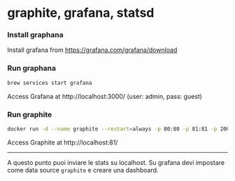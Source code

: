 # graphite, grafana, statsd

### Install graphana

Install grafana from https://grafana.com/grafana/download

### Run graphana

```bash
brew services start grafana
```

Access Grafana at http://localhost:3000/ (user: admin, pass: guest)

### Run graphite

``````bash
docker run -d --name graphite --restart=always -p 80:80 -p 81:81 -p 2003-2004:2003-2004 -p 2023-2024:2023-2024 -p 8125:8125/udp -p 8126:8126 hopsoft/graphite-statsd
``````

Access Graphite at http://localhost:81/ 

---

A questo punto puoi inviare le stats su localhost. 
Su grafana devi impostare come data source `graphite` e creare una dashboard.

